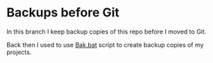 # Backups before Git

In this branch I keep backup copies of this repo before I moved to Git.

Back then I used to use [Bak.bat](https://github.com/duzun/Bak.Bat) script to create backup copies of my projects.


